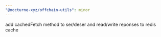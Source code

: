 ```yaml
---
"@nocturne-xyz/offchain-utils": minor
---
```


add cachedFetch method to ser/deser and read/write reponses to redis cache
